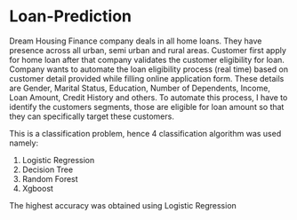 # Loan-Prediction
 Dream Housing Finance company deals in all home loans. They have presence across all urban, semi urban and rural areas. Customer first apply for home loan after that company validates the customer eligibility for loan. Company wants to automate the loan eligibility process (real time) based on customer detail provided while filling online application form. These details are Gender, Marital Status, Education, Number of Dependents, Income, Loan Amount, Credit History and others. To automate this process, I have to identify the customers segments, those are eligible for loan amount so that they can specifically target these customers.

This is a classification problem, hence 4 classification algorithm was used namely:
1. Logistic Regression
2. Decision Tree
3. Random Forest
4. Xgboost

The highest accuracy was obtained using Logistic Regression
